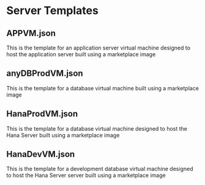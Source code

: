 # **Server Templates**

## **APPVM.json**

This is the template for an application server virtual machine designed to host the application server built using a marketplace image

## **anyDBProdVM.json**

This is the template for a database virtual machine built using a marketplace image

## **HanaProdVM.json**

This is the template for a database virtual machine designed to host the Hana Server built using a marketplace image

## **HanaDevVM.json**

This is the template for a development database virtual machine designed to host the Hana Server server built using a marketplace image
